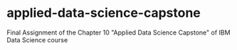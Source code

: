 # applied-data-science-capstone
Final Assignment of the Chapter 10 "Applied Data Science Capstone" of IBM Data Science course
